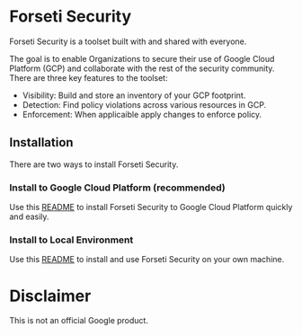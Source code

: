 # Forseti Security
Forseti Security is a toolset built with and shared with everyone.

The goal is to enable Organizations to secure their use of
Google Cloud Platform (GCP) and collaborate with the rest of the
security community. There are three key features to the toolset:

* Visibility: Build and store an inventory of your GCP footprint.
* Detection: Find policy violations across various resources in GCP.
* Enforcement: When applicaible apply changes to enforce policy.

## Installation
There are two ways to install Forseti Security.

### Install to Google Cloud Platform (recommended)
Use this [README](/deployment-templates/README.md) to install
Forseti Security to Google Cloud Platform quickly and easily.

### Install to Local Environment
Use this [README](/google/cloud/security/README.md) to install and use
Forseti Security on your own machine.

# Disclaimer
This is not an official Google product.
